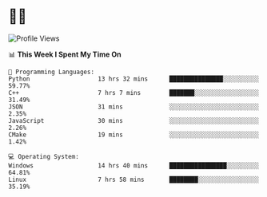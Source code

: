 # 👨‍💻
<!--START_SECTION:waka-->
![Profile Views](http://img.shields.io/badge/Profile%20Views-1-blue)

📊 **This Week I Spent My Time On** 

```text
💬 Programming Languages: 
Python                   13 hrs 32 mins      ███████████████░░░░░░░░░░   59.77% 
C++                      7 hrs 7 mins        ███████░░░░░░░░░░░░░░░░░░   31.49% 
JSON                     31 mins             ░░░░░░░░░░░░░░░░░░░░░░░░░   2.35% 
JavaScript               30 mins             ░░░░░░░░░░░░░░░░░░░░░░░░░   2.26% 
CMake                    19 mins             ░░░░░░░░░░░░░░░░░░░░░░░░░   1.42%

💻 Operating System: 
Windows                  14 hrs 40 mins      ████████████████░░░░░░░░░   64.81% 
Linux                    7 hrs 58 mins       ████████░░░░░░░░░░░░░░░░░   35.19%

```


<!--END_SECTION:waka-->
